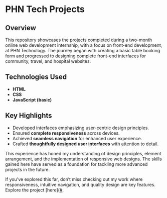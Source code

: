 # PHN Tech Projects

## Overview  
This repository showcases the projects completed during a two-month online web development internship, with a focus on front-end development, at PHN Technology. The journey began with creating a basic table booking form and progressed to designing complete front-end interfaces for community, travel, and hospital websites.

## Technologies Used  
- **HTML**  
- **CSS**  
- **JavaScript (basic)**  

## Key Highlights  
- Developed interfaces emphasizing user-centric design principles.  
- Ensured **complete responsiveness** across devices.  
- Achieved **seamless navigation** for enhanced user experience.  
- Crafted **thoughtfully designed user interfaces** with attention to detail.  

This experience has honed my understanding of design principles, element arrangement, and the implementation of responsive web designs. The skills gained here have served as a foundation for tackling more advanced projects in the future.  

If you’ve explored this far, don’t miss checking out my work where responsiveness, intuitive navigation, and quality design are key features. Explore the project [here]([#](https://github.com/namank6299/PennyJuice/).
